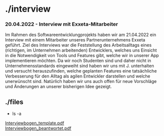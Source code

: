 # ./interview 
### 20.04.2022 - Interview mit Exxeta-Mitarbeiter

Im Rahmen des Softwareentwicklungprojekts haben wir am 21.04.2022 ein Interview mit einem Mitarbeiter unseres Partnerunternehmens Exxeta geführt.
Ziel des Interviews war die Feststellung des Arbeitsalltags eines (richtigen, im Unternehmen arbeitenden) Entwicklers, welches uns Einsicht
in die Notwendigkeit von Tools und Features gibt, welche wir in unserer App implementieren möchten. Da wir noch Studenten sind und daher nicht 
in Unternehmensstandards eingeweiht sind haben wir uns mit J. unterhalten und versucht herauszufinden, welche geplanten Features eine tatsächliche 
Verbesserung für den Alltag als agilen Entwickler darstellen und welche unerwünscht sind. Natürlich haben wir uns auch offen für neue Vorschläge und 
Änderungen an unserer bisherigen Idee gezeigt.

## ./files  
* ls -a  
  
[Interviewbogen_template.pdf](../../assets/documents/Interviewbogen_template.pdf)  
[Interviewbogen_beantwortet.pdf](../../assets/documents/example.txt)  
